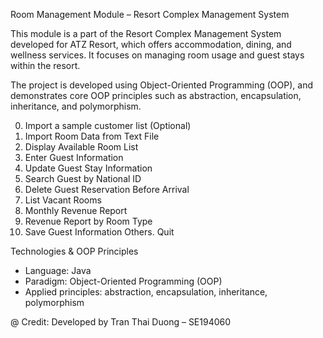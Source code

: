 Room Management Module – Resort Complex Management System


This module is a part of the Resort Complex Management System developed for ATZ Resort, which offers accommodation, dining, and wellness services. It focuses on managing room usage and guest stays within the resort.

The project is developed using Object-Oriented Programming (OOP), and demonstrates core OOP principles such as abstraction, encapsulation, inheritance, and polymorphism.


0. Import a sample customer list (Optional)
1. Import Room Data from Text File
2. Display Available Room List
3. Enter Guest Information
4. Update Guest Stay Information
5. Search Guest by National ID
6. Delete Guest Reservation Before Arrival
7. List Vacant Rooms
8. Monthly Revenue Report
9. Revenue Report by Room Type
10. Save Guest Information
Others. Quit

Technologies & OOP Principles
- Language: Java
- Paradigm: Object-Oriented Programming (OOP)
- Applied principles: abstraction, encapsulation, inheritance, polymorphism

@ Credit: Developed by Tran Thai Duong – SE194060

